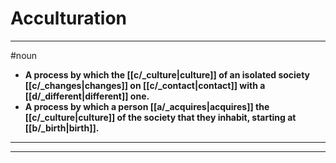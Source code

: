 # Acculturation
---
#noun
- **A process by which the [[c/_culture|culture]] of an isolated society [[c/_changes|changes]] on [[c/_contact|contact]] with a [[d/_different|different]] one.**
- **A process by which a person [[a/_acquires|acquires]] the [[c/_culture|culture]] of the society that they inhabit, starting at [[b/_birth|birth]].**
---
---
